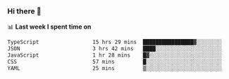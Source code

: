 ### Hi there 👋

<!--
**DBvc/DBvc** is a ✨ _special_ ✨ repository because its `README.md` (this file) appears on your GitHub profile.

Here are some ideas to get you started:

- 🔭 I’m currently working on ...
- 🌱 I’m currently learning ...
- 👯 I’m looking to collaborate on ...
- 🤔 I’m looking for help with ...
- 💬 Ask me about ...
- 📫 How to reach me: ...
- 😄 Pronouns: ...
- ⚡ Fun fact: ...
-->

📊 **Last week I spent time on**
<!--START_SECTION:waka-->

```txt
TypeScript                 15 hrs 29 mins  ████████████████▓░░░░░░░░   66.00 %
JSON                       3 hrs 42 mins   ████░░░░░░░░░░░░░░░░░░░░░   15.77 %
JavaScript                 1 hr 28 mins    █▓░░░░░░░░░░░░░░░░░░░░░░░   06.27 %
CSS                        57 mins         █░░░░░░░░░░░░░░░░░░░░░░░░   04.08 %
YAML                       25 mins         ▒░░░░░░░░░░░░░░░░░░░░░░░░   01.84 %
```

<!--END_SECTION:waka-->
